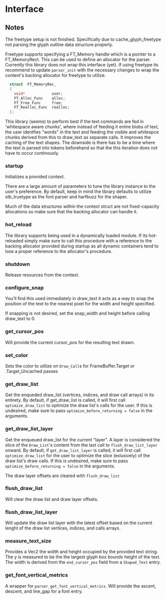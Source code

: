 # Interface

Notes
---

The freetype setup is not finished. Specifically due to cache_glyph_freetype not parsing the glyph outline data structure properly. 

Freetype supports specifying a FT_Memory handle which is a pointer to a FT_MemoryRect. This can be used to define an allocator for the parser. Currently this library does not wrap this interface (yet). If using freetype its recommend to update `parser_init` with the necessary changes to wrap the context's backing allocator for freetype to utilize.

```c
  struct  FT_MemoryRec_
  {
    void*            user;
    FT_Alloc_Func    alloc;
    FT_Free_Func     free;
    FT_Realloc_Func  realloc;
  };
  ```

This library (seems) to perform best if the text commands are fed in 'whitespace aware chunks', where instead of feeding it entire blobs of text, the user identfies "words" in the text and feeding the visible and whitespce chunks derived from this to draw_text as separate calls. It improves the caching of the text shapes. The downside is there has to be a time where the text is parsed into tokens beforehand so that the this iteration does not have to occur continously.

### startup

Initializes a provided context.

There are a large amount of parameters to tune the library instance to the user's preference. By default, keep in mind the library defaults to utilize stb_truetype as the font parser and harfbuzz for the shaper.

Much of the data structures within the context struct are not fixed-capacity allocations so make sure that the backing allocator can handle it.

### hot_reload

The library supports being used in a dynamically loaded module. If its hot-reloaded simply make sure to call this procedure with a reference to the backing allocator provided during startup as all dynamic containers tend to lose a proper reference to the allocator's procedure.

### shutdown

Release resources from the context.

### configure_snap

You'll find this used immediately in draw_text it acts as a way to snap the position of the text to the nearest pixel for the width and height specified.

If snapping is not desired, set the snap_width and height before calling draw_text to 0.

### get_cursor_pos

Will provide the current cursor_pos for the resulting text drawn.

### set_color

Sets the color to utilize on `Draw_Call`s for FrameBuffer.Target or .Target_Uncached passes

### get_draw_list

Get the enqueded draw_list (vertices, indices, and draw call arrays) in its entirety.
By default, if get_draw_list is called, it will first call `optimize_draw_list` to optimize the draw list's calls for the user. If this is undesired, make sure to pass `optimize_before_returning = false` in the arguments.

###  get_draw_list_layer

Get the enqueued draw_list for the current "layer".
A layer is considered the slice of the `Draw_List`'s content from the last call to `flush_draw_list_layer` onward.
By default, if `get_draw_list_layer` is called, it will first call `optimize_draw_list` for the user to optimize the slice (exlusively) of the draw list's draw calls. If this is undesired, make sure to pass `optimize_before_returning = false` in the arguments.

The draw layer offsets are cleared with `flush_draw_list`

### flush_draw_list

Will clear the draw list and draw layer offsets.

### flush_draw_list_layer

Will update the draw list layer with the latest offset based on the current lenght of the draw list vertices, indices, and calls arrays.

### measure_text_size

Provides a Vec2 the width and height occupied by the provided text string. The y is measured to be the the largest glyph box bounds height of the text. The width is derived from the `end_cursor_pos` field from a `Shaped_Text` entry.

### get_font_vertical_metrics

A wrapper for `parser_get_font_vertical_metrics`. Will provide the ascent, descent, and line_gap for a font entry.
